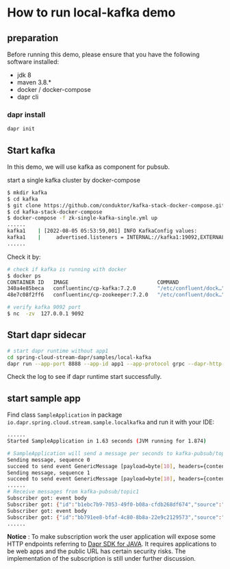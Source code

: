 # How to run local-kafka demo

## preparation

Before running this demo, please ensure that you have the following software installed:

- jdk 8
- maven 3.8.*
- docker / docker-compose
- dapr cli

### dapr install

```bash
dapr init
```

## Start kafka 

In this demo, we will use kafka as component for pubsub. 

start a single kafka cluster by docker-compose

```bash
$ mkdir kafka
$ cd kafka
$ git clone https://github.com/conduktor/kafka-stack-docker-compose.git
$ cd kafka-stack-docker-compose
$ docker-compose -f zk-single-kafka-single.yml up
......
kafka1    | [2022-08-05 05:53:59,001] INFO KafkaConfig values: 
kafka1    | 	advertised.listeners = INTERNAL://kafka1:19092,EXTERNAL://127.0.0.1:9092,DOCKER://host.docker.internal:29092
......
```

Check it by:

```bash
# check if kafka is running with docker
$ docker ps
CONTAINER ID   IMAGE                             COMMAND                  CREATED         STATUS                    PORTS                                                                      NAMES
340a4e85beca   confluentinc/cp-kafka:7.2.0       "/etc/confluent/dock…"   5 minutes ago   Up 5 minutes              0.0.0.0:9092->9092/tcp, 0.0.0.0:9999->9999/tcp, 0.0.0.0:29092->29092/tcp   kafka1
48e7c08f2ff6   confluentinc/cp-zookeeper:7.2.0   "/etc/confluent/dock…"   5 minutes ago   Up 5 minutes              2888/tcp, 0.0.0.0:2181->2181/tcp, 3888/tcp                                 zoo1

# verify kafka 9092 port
$ nc  -zv  127.0.0.1 9092
```

## Start dapr sidecar

```bash
# start dapr runtime without app1
cd spring-cloud-stream-dapr/samples/local-kafka 
dapr run --app-port 8888 --app-id app1 --app-protocol grpc --dapr-http-port 3501 --dapr-grpc-port 50001 --components-path=./components
```

Check the log to see if dapr runtime start successfully. 


## start sample app

Find class `SampleApplication` in package `io.dapr.spring.cloud.stream.sample.localkafka` and run it with your IDE:

```bash
......
Started SampleApplication in 1.63 seconds (JVM running for 1.874)

# SampleApplication will send a message per seconds to kafka-pubsub/topic1
Sending message, sequence 0
succeed to send event GenericMessage [payload=byte[10], headers={contentType=application/json, id=e2ac7e76-e4af-cf8b-e8f0-a80cead9fa7a, timestamp=1660619757796}]to kafka-pubsub/topic1
Sending message, sequence 1
succeed to send event GenericMessage [payload=byte[10], headers={contentType=application/json, id=8c99736a-cef8-36ba-0964-c384f3c7a3b9, timestamp=1660619759064}]to kafka-pubsub/topic1
......
# Receive messages from kafka-pubsub/topic1
Subscriber got: event body
Subscriber got: {"id":"b1ebc7b9-7053-49f0-b08a-cfdb268df674","source":"app1","type":"com.dapr.event.sent","specversion":"1.0","datacontenttype":"application/json","data":"event body","data_base64":null}
Subscriber got: event body
Subscriber got: {"id":"bb791ee8-bfaf-4c80-8b8a-22e9c2129573","source":"app1","type":"com.dapr.event.sent","specversion":"1.0","datacontenttype":"application/json","data":"event body","data_base64":null}
......
```
**Notice** : To make subscription work the user application will expose some HTTP endpoints referring to [Dapr SDK for JAVA](https://github.com/dapr/java-sdk). It requires applications to be web apps and the public URL has certain security risks. The implementation of the subscription is still under further discussion.
